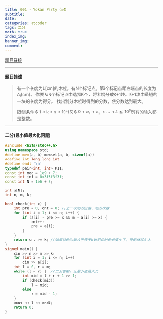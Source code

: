 ```yaml
---
title: 001 - Yokan Party（★4）
subtitle:
date:
categories: atcoder
tags: 二分
math: true
index_img:
banner_img: 
comment: 
---
```

[题目链接](https://atcoder.jp/contests/typical90/tasks/typical90_a)

---
#### 题目描述
> 有一个长度为L[cm]的木棍。有N个标记点，第i个标记点距左端点的长度为$A_{i}$[cm]。
> 你要从N个标记点中选择K个，将木棍分成K+1块。K+1块中最短的一块的长度为得分。
> 找出划分木棍时得到的分数，使分数达到最大。
>
> 限制条件
>$ 1 ≤ k ≤ n ≤ 10^{5}$
> $0 < a_{1} < a_{2}< ... < L ≦ 10^{9}$所有的输入都是整数。
---
#### 二分(最小值最大化问题)
```cpp
#include <bits/stdc++.h>
using namespace std;
#define mem(a, b) memset(a, b, sizeof(a))
#define int long long int
#define endl '\n'
typedef pair<int, int> PII;
const int mod = 1e9 + 7;
const int inf = 0x3f3f3f3f;
const int N = 1e6 + 7;

int a[N];
int n, m, k;

bool check(int x) {
    int pre = 0, cnt = 0; //上一次切的位置、切的次数
    for (int i = 1; i <= n; i++) {
        if (a[i] - pre >= x && m - a[i] >= x) {
            cnt++;
            pre = a[i];
        }
    }
    return cnt >= k; //如果切的次数大于等于k说明此时的长度小了，还能继续扩大
}
signed main() {
    cin >> n >> m >> k;
    for (int i = 1; i <= n; i++)
        cin >> a[i];
    int l = 0, r = m;
    while (l < r) {  //二分答案，让最小值最大化
        int mid = l + r + 1 >> 1;
        if (check(mid))
            l = mid;
        else
            r = mid - 1;
    }
    cout << l << endl;
    return 0;
}
```
